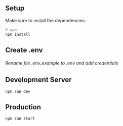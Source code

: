 
## Setup

Make sure to install the dependencies:

```bash
# npm
npm install
```

## Create .env
###### Rename file .env_example to .env and add credentials

## Development Server


```bash
npm run dev
```

## Production

```bash
npm run start
```


